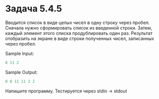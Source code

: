 # Задача 5.4.5

Вводится список в виде целых чисел в одну строку через пробел. Сначала нужно сформировать список из введенной строки. Затем, каждый элемент этого списка продублировать один раз. Результат отобразить на экране в виде строки полученных чисел, записанных через пробел.

Sample Input:

```python
8 11 2
```

Sample Output:

```python
8 8 11 11 2 2
```

Напишите программу. Тестируется через stdin → stdout
